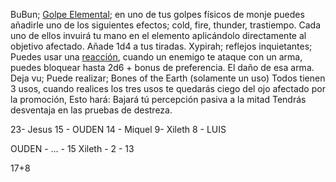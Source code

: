 BuBun;
	<u>Golpe Elemental</u>; en uno de tus golpes físicos de monje puedes añadirle uno de los siguientes efectos; cold, fire, thunder, trastiempo. Cada uno de ellos invuirá tu mano en el elemento aplicándolo directamente al objetivo afectado. Añade 1d4 a tus tiradas.
Xypirah;
	reflejos inquietantes; Puedes usar una <u>reacción</u>, cuando un enemigo te ataque con un arma, puedes bloquear hasta 2d6 + bonus de preferencia. El daño de esa arma.
Deja vu;
	Puede realizar; Bones of the Earth (solamente un uso)
Todos tienen 3 usos, cuando realices los tres usos te quedarás ciego del ojo afectado por la promoción, Esto hará:
	Bajará tú percepción pasiva a la mitad
	Tendrás desventaja en las pruebas de destreza.


23- Jesus
15 - OUDEN 
14 - Miquel
9- Xileth
8 - LUIS


OUDEN - ... - 15
Xileth - 2 - 13

17+8